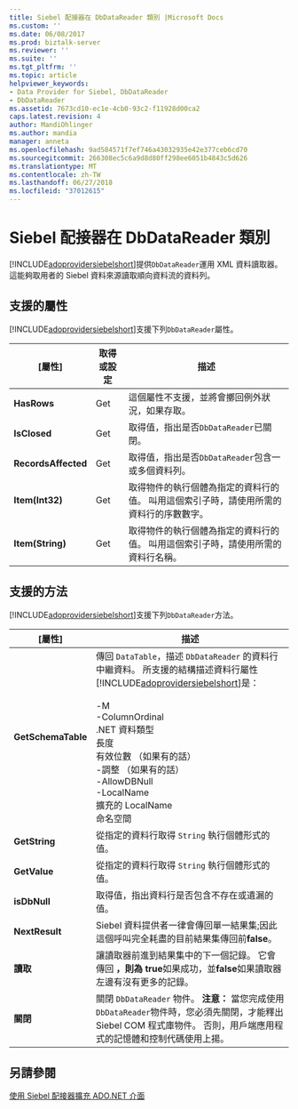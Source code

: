```yaml
---
title: Siebel 配接器在 DbDataReader 類別 |Microsoft Docs
ms.custom: ''
ms.date: 06/08/2017
ms.prod: biztalk-server
ms.reviewer: ''
ms.suite: ''
ms.tgt_pltfrm: ''
ms.topic: article
helpviewer_keywords:
- Data Provider for Siebel, DbDataReader
- DbDataReader
ms.assetid: 7673cd10-ec1e-4cb0-93c2-f11928d00ca2
caps.latest.revision: 4
author: MandiOhlinger
ms.author: mandia
manager: anneta
ms.openlocfilehash: 9ad584571f7ef746a43032935e42e377ceb6cd70
ms.sourcegitcommit: 266308ec5c6a9d8d80ff298ee6051b4843c5d626
ms.translationtype: MT
ms.contentlocale: zh-TW
ms.lasthandoff: 06/27/2018
ms.locfileid: "37012615"
---
```

# <a name="dbdatareader-class-in-the-siebel-adapter"></a>Siebel 配接器在 DbDataReader 類別
[!INCLUDE[adoprovidersiebelshort](../../includes/adoprovidersiebelshort-md.md)]提供`DbDataReader`運用 XML 資料讀取器。 這能夠取用者的 Siebel 資料來源讀取順向資料流的資料列。  

## <a name="supported-properties"></a>支援的屬性  
 [!INCLUDE[adoprovidersiebelshort](../../includes/adoprovidersiebelshort-md.md)]支援下列`DbDataReader`屬性。  

|[屬性]|取得或設定|描述|  
|----------|--------------|-----------------|  
|**HasRows**|Get|這個屬性不支援，並將會擲回例外狀況，如果存取。|  
|**IsClosed**|Get|取得值，指出是否`DbDataReader`已關閉。|  
|**RecordsAffected**|Get|取得值，指出是否`DbDataReader`包含一或多個資料列。|  
|**Item(Int32)**|Get|取得物件的執行個體為指定的資料行的值。 叫用這個索引子時，請使用所需的資料行的序數數字。|  
|**Item(String)**|Get|取得物件的執行個體為指定的資料行的值。 叫用這個索引子時，請使用所需的資料行名稱。|  

## <a name="supported-methods"></a>支援的方法  
 [!INCLUDE[adoprovidersiebelshort](../../includes/adoprovidersiebelshort-md.md)]支援下列`DbDataReader`方法。  


|        [屬性]        |                                                                                                                                                                                                                            描述                                                                                                                                                                                                                             |
|--------------------|--------------------------------------------------------------------------------------------------------------------------------------------------------------------------------------------------------------------------------------------------------------------------------------------------------------------------------------------------------------------------------------------------------------------------------------------------------------------|
| **GetSchemaTable** | 傳回 `DataTable`，描述 `DbDataReader` 的資料行中繼資料。 所支援的結構描述資料行屬性[!INCLUDE[adoprovidersiebelshort](../../includes/adoprovidersiebelshort-md.md)]是：<br /><br /> -M<br />-ColumnOrdinal<br />.NET 資料類型<br />長度<br />有效位數 （如果有的話）<br />-調整 （如果有的話）<br />-AllowDBNull<br />-LocalName<br />擴充的 LocalName<br />命名空間 |
|   **GetString**    |                                                                                                                                                                                                 從指定的資料行取得 `String` 執行個體形式的值。                                                                                                                                                                                                 |
|    **GetValue**    |                                                                                                                                                                                                 從指定的資料行取得 `String` 執行個體形式的值。                                                                                                                                                                                                 |
|    **isDbNull**    |                                                                                                                                                                                       取得值，指出資料行是否包含不存在或遺漏的值。                                                                                                                                                                                       |
|   **NextResult**   |                                                                                                                                                           Siebel 資料提供者一律會傳回單一結果集;因此這個呼叫完全耗盡的目前結果集傳回前**false**。                                                                                                                                                           |
|      **讀取**      |                                                                                                                                                         讓讀取器前進到結果集中的下一個記錄。  它會傳回 **，則為 true**如果成功，並**false**如果讀取器左邊有沒有更多的記錄。                                                                                                                                                         |
|     **關閉**      |                                                                                                         關閉 `DbDataReader` 物件。 **注意：** 當您完成使用`DbDataReader`物件時，您必須先關閉，才能釋出 Siebel COM 程式庫物件。 否則，用戶端應用程式的記憶體和控制代碼使用上揚。                                                                                                          |

## <a name="see-also"></a>另請參閱  
 [使用 Siebel 配接器擴充 ADO.NET 介面](../../adapters-and-accelerators/adapter-siebel/extend-ado-net-interfaces-with-the-siebel-adapter.md)